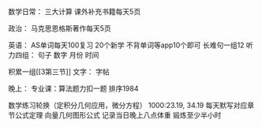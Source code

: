 数学日常：
三大计算
	课外补充书籍每天5页


政治：
马克思恩格斯著作每天5页

英语：
	AS单词每天100复习
	20个新学
	不背单词等app10个即可
	长难句一组12
	听力四组：
	句子
	数字
	月份
	时间

积累一组[[3第三节]]
文字：
	字帖

晚上：
专业课：算法题力扣一题   排序1984

数学练习轮换（定积分几何应用，微分方程）
1000:23.19,  34.19
每天默写对应章节公式定理 向量几何图形公式
记录当日晚上八点体重
锻炼至少半小时